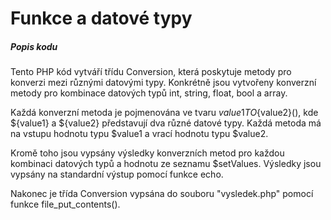 # Funkce a datové typy
##### Popis kodu 
Tento PHP kód vytváří třídu Conversion, která poskytuje metody pro konverzi mezi různými datovými typy. Konkrétně jsou vytvořeny konverzní metody pro kombinace datových typů int, string, float, bool a array.

Každá konverzní metoda je pojmenována ve tvaru ${value1}TO${value2}(), kde ${value1} a ${value2} představují dva různé datové typy. Každá metoda má na vstupu hodnotu typu $value1 a vrací hodnotu typu $value2.

Kromě toho jsou vypsány výsledky konverzních metod pro každou kombinaci datových typů a hodnotu ze seznamu $setValues. Výsledky jsou vypsány na standardní výstup pomocí funkce echo.

Nakonec je třída Conversion vypsána do souboru "vysledek.php" pomocí funkce file_put_contents().
